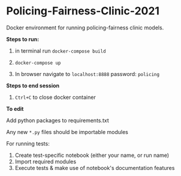 # Policing-Fairness-Clinic-2021

Docker environment for running policing-fairness clinic models.

**Steps to run:**

1. in terminal run `docker-compose build`
    
2. `docker-compose up`
    
3. In browser navigate to `localhost:8888` password: `policing`

**Steps to end session**
1. `Ctrl+C` to close docker container

**To edit**

Add python packages to requirements.txt

Any new `*.py` files should be importable modules

For running tests:
1. Create test-specific notebook (either your name, or run name)
2. Import required modules
3. Execute tests & make use of notebook's documentation features